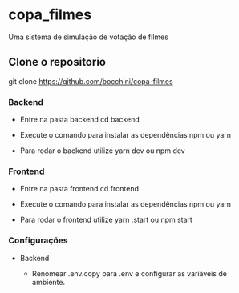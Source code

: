 # copa_filmes

Uma sistema de simulação de votação de filmes

## Clone o repositorio

git clone https://github.com/bocchini/copa-filmes

### Backend

- Entre na pasta backend
  cd backend
- Execute o comando para instalar as dependências
  npm ou yarn

- Para rodar o backend utilize
  yarn dev ou npm dev

### Frontend

- Entre na pasta frontend
  cd frontend
- Execute o comando para instalar as dependências
  npm ou yarn

- Para rodar o frontend utilize
  yarn :start ou npm start

### Configurações

- Backend

  - Renomear .env.copy para .env e configurar as variáveis de ambiente.
